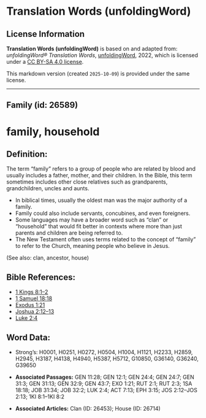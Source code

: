 # Translation Words (unfoldingWord)

## License Information

**Translation Words (unfoldingWord)** is based on and adapted from: _unfoldingWord® Translation Words_, [unfoldingWord](https://unfoldingword.org/utw), 2022, which is licensed under a [CC BY-SA 4.0 license](https://creativecommons.org/licenses/by-sa/4.0/legalcode.en).

This markdown version (created `2025-10-09`) is provided under the same license.



--------------------------------

## Family (id: 26589)

family, household
=================

Definition:
-----------

The term “family” refers to a group of people who are related by blood and usually includes a father, mother, and their children. In the Bible, this term sometimes includes other close relatives such as grandparents, grandchildren, uncles and aunts.

* In biblical times, usually the oldest man was the major authority of a family.
* Family could also include servants, concubines, and even foreigners.
* Some languages may have a broader word such as “clan” or “household” that would fit better in contexts where more than just parents and children are being referred to.
* The New Testament often uses terms related to the concept of “family” to refer to the Church, meaning people who believe in Jesus.

(See also: clan, ancestor, house)

Bible References:
-----------------

* [1 Kings 8:1–2](https://ref.ly/1Kgs8:1-1Kgs8:2)
* [1 Samuel 18:18](https://ref.ly/1Sam18:18)
* [Exodus 1:21](https://ref.ly/Exod1:21)
* [Joshua 2:12–13](https://ref.ly/Josh2:12-Josh2:13)
* [Luke 2:4](https://ref.ly/Luke2:4)

Word Data:
----------

* Strong’s: H0001, H0251, H0272, H0504, H1004, H1121, H2233, H2859, H2945, H3187, H4138, H4940, H5387, H5712, G10850, G36140, G36240, G39650

* **Associated Passages:** GEN 11:28; GEN 12:1; GEN 24:4; GEN 24:7; GEN 31:3; GEN 31:13; GEN 32:9; GEN 43:7; EXO 1:21; RUT 2:1; RUT 2:3; 1SA 18:18; JOB 31:34; JOB 32:2; LUK 2:4; ACT 7:13; EPH 3:15; JOS 2:12–JOS 2:13; 1KI 8:1–1KI 8:2
* **Associated Articles:** Clan (ID: 26453); House (ID: 26714)

